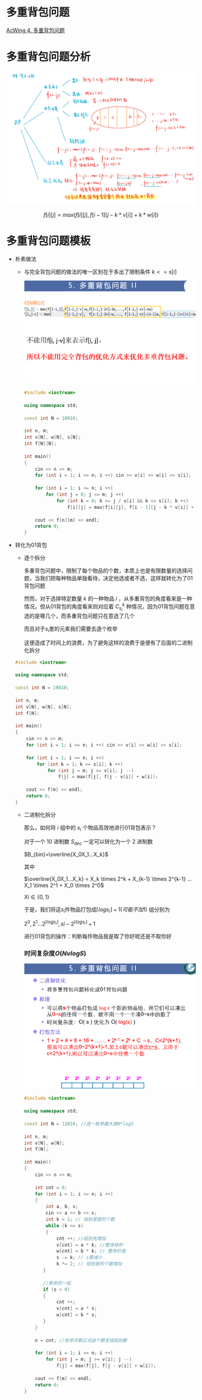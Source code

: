# 多重背包问题
[AcWing 4. 多重背包问题](https://www.acwing.com/problem/content/4/)

# 多重背包问题分析

![dp-7](media/dp-7.jpg)

$$f[i][j] = max(f[i][j], f[i - 1][j - k * v[i]] + k * w[i])$$

# 多重背包问题模板
- 朴素做法
  - 与完全背包问题的做法的唯一区别在于多出了限制条件 $k <= s[i]$
  
    ![](media/16581448176483.png)

    ```cpp
    #include <iostream>

    using namespace std;

    const int N = 10010;

    int n, m;
    int v[N], w[N], s[N];
    int f[N][N];

    int main()
    {
        cin >> n >> m;
        for (int i = 1; i <= n; i ++) cin >> v[i] >> w[i] >> s[i];
    
        for (int i = 1; i <= n; i ++)
            for (int j = 0; j <= m; j ++)
                for (int k = 0; k <= j / v[i] && k <= s[i]; k ++)
                    f[i][j] = max(f[i][j], f[i - 1][j - k * v[i]] + k * w[i]);
    
        cout << f[n][m] << endl;
        return 0;
    }
    ```

- 转化为01背包
  - 逐个拆分
     
    多重背包问题中，限制了每个物品的个数，本质上也是有限数量的选择问题，当我们把每种物品单独看待，决定他选或者不选，这样就转化为了01背包问题
    
    然而，对于选择特定数量 $k$ 的一种物品 $i$ ，从多重背包的角度看来是一种情况，但从01背包的角度看来则对应着 $C_{s_i}^{k}$ 种情况，因为01背包问题在意选的是哪几个，而多重背包问题只在意选了几个
    
    而且对于$s_i$里的元素我们需要去逐个枚举
    
    这便造成了时间上的浪费，为了避免这样的浪费于是便有了后面的二进制化拆分
    
  ```cpp
  #include <iostream>

  using namespace std;

  const int N = 10010;

  int n, m;
  int v[N], w[N], s[N];
  int f[N];

  int main()
  {
      cin >> n >> m;
      for (int i = 1; i <= n; i ++) cin >> v[i] >> w[i] >> s[i];

      for (int i = 1; i <= n; i ++)
          for (int k = 1; k <= s[i]; k ++)
              for (int j = m; j >= v[i]; j --)
                  f[j] = max(f[j], f[j - v[i]] + w[i]);

      cout << f[m] << endl;
      return 0;
  }
  ```
  
  - 二进制化拆分
  
    那么，如何将 $i$ 组中的 $s_i$ 个物品高效地进行01背包表示？
    
    对于一个 $10$ 进制数 $S_{dec}$ 一定可以转化为一个 $2$ 进制数 
    
    $B_{bin}=\overline{X_0X_1...X_k}$ 
    
    其中
    
    $\overline{X_0X_1...X_k} = X_k \times 2^k + X_{k-1} \times 2^{k-1} ... X_1 \times 2^1 + X_0 \times 2^0$
    
    $Xi\in \{ 0, 1 \}$
    
    于是，我们将这$s_i$件物品打包成$\left \lceil logs_i \right \rceil +1(可能不加1)$ 组分别为
    
    $2^0,2^1...2^{\left \lceil logs_i \right \rceil },si-2^{\left \lceil logs_i \right \rceil} + 1$
    
    进行01背包的操作：判断每件物品我是取了你好呢还是不取你好
    
    ### 时间复杂度$O(NvlogS)$
    
    ![](media/16581448515912.png)
    
    ```cpp
    #include <iostream>

    using namespace std;

    const int N = 12010; //逐一枚举最大是N*logS

    int n, m;
    int v[N], w[N];
    int f[N];

    int main()
    {
        cin >> n >> m;
    
        int cnt = 0;
        for (int i = 1; i <= n; i ++)
        {
            int a, b, s;
            cin >> a >> b >> s;
            int k = 1; // 组别里面的个数
            while (k <= s)
            {
                cnt ++; //组别先增加
                v[cnt] = a * k; //整体体积
                w[cnt] = b * k; // 整体价值
                s -= k; // s要减小
                k *= 2; // 组别里的个数增加
           }
           
           //剩余的一组
           if (s > 0)
           {
                cnt ++;
                v[cnt] = a * s;
                w[cnt] = b * s;
           }
        }
    
        n = cnt; //枚举次数正式由个数变成组别数
    
        for (int i = 1; i <= n; i ++)
            for (int j = m; j >= v[i]; j --)
                f[j] = max(f[j], f[j - v[i]] + w[i]);
    
        cout << f[m] << endl;
        return 0;
    }
    ```

